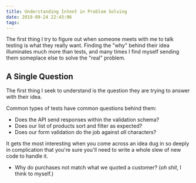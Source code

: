 ```yaml
---
title: Understanding Intent in Problem Solving
date: 2019-09-24 22:43:06
tags:
---
```


The first thing I try to figure out when someone meets with me to talk testing is what they really want. Finding the "why" behind their idea illuminates much more than tests, and many times I find myself sending them someplace else to solve the "real" problem. 

## A Single Question
The first thing I seek to understand is the question they are trying to answer with their idea. 

Common types of tests have common questions behind them:
* Does the API send responses within the validation schema?
* Does our list of products sort and filter as expected?
* Does our form validation do the job against _all_ characters?

It gets the most interesting when you come across an idea dug in so deeply in complication that you're sure you'll need to write a whole slew of new code to handle it.

* Why do purchases not match what we quoted a customer? (_oh shit_, I think to myself.)